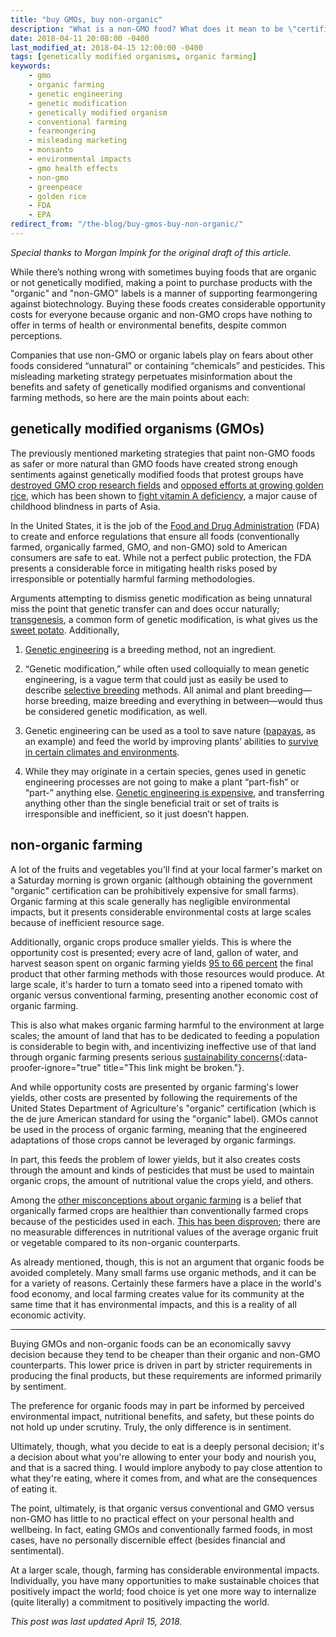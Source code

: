 ```yaml
---
title: "buy GMOs, buy non-organic"
description: "What is a non-GMO food? What does it mean to be \"certified organic\"? Neither is as good as it might sound."
date: 2018-04-11 20:08:00 -0400
last_modified_at: 2018-04-15 12:00:00 -0400
tags: [genetically modified organisms, organic farming]
keywords:
    - gmo
    - organic farming
    - genetic engineering
    - genetic modification
    - genetically modified organism
    - conventional farming
    - fearmongering
    - misleading marketing
    - monsanto
    - environmental impacts
    - gmo health effects
    - non-gmo
    - greenpeace
    - golden rice
    - FDA
    - EPA
redirect_from: "/the-blog/buy-gmos-buy-non-organic/"
---
```


*Special thanks to Morgan Impink for the original draft of this article.*

While there’s nothing wrong with sometimes buying foods that are organic or not genetically modified, making a point to purchase products with the "organic" and "non-GMO" labels is a manner of supporting fearmongering against biotechnology. Buying these foods creates considerable opportunity costs for everyone because organic and non-GMO crops have nothing to offer in terms of health or environmental benefits, despite common perceptions.

Companies that use non-GMO or organic labels play on fears about other foods considered “unnatural” or containing “chemicals” and pesticides. This misleading marketing strategy perpetuates misinformation about the benefits and safety of genetically modified organisms and conventional farming methods, so here are the main points about each:

## genetically modified organisms (GMOs)

The previously mentioned marketing strategies that paint non-GMO foods as safer or more natural than GMO foods have created strong enough sentiments against genetically modified foods that protest groups have [destroyed GMO crop research fields][Greenpeace protest] and [opposed efforts at growing golden rice][golden rice opposition], which has been shown to [fight vitamin A deficiency][golden rice research], a major cause of childhood blindness in parts of Asia.

In the United States, it is the job of the [Food and Drug Administration][FDA about page] (FDA) to create and enforce regulations that ensure all foods (conventionally farmed, organically farmed, GMO, and non-GMO) sold to American consumers are safe to eat. While not a perfect public protection, the FDA presents a considerable force in mitigating health risks posed by irresponsible or potentially harmful farming methodologies.

Arguments attempting to dismiss genetic modification as being unnatural miss the point that genetic transfer can and does occur naturally; [transgenesis][transgene], a common form of genetic modification, is what gives us the [sweet potato][potato article]. Additionally,

1. [Genetic engineering][genetic engineering wiki] is a breeding method, not an ingredient.

2. “Genetic modification,” while often used colloquially to mean genetic engineering, is a vague term that could just as easily be used to describe [selective breeding][selective breeding] methods. All animal and plant breeding—horse breeding, maize breeding and everything in between—would thus be considered genetic modification, as well.

3. Genetic engineering can be used as a tool to save nature ([papayas][papaya video], as an example) and feed the world by improving plants’ abilities to [survive in certain climates and environments][drought resistance].

4. While they may originate in a certain species, genes used in genetic engineering processes are not going to make a plant “part-fish” or “part-” anything else. [Genetic engineering is expensive][genetic engineering cost], and transferring anything other than the single beneficial trait or set of traits is irresponsible and inefficient, so it just doesn’t happen.

## non-organic farming

A lot of the fruits and vegetables you'll find at your local farmer's market on a Saturday morning is grown organic (although obtaining the government "organic" certification can be prohibitively expensive for small farms). Organic farming at this scale generally has negligible environmental impacts, but it presents considerable environmental costs at large scales because of inefficient resource sage.

Additionally, organic crops produce smaller yields. This is where the opportunity cost is presented; every acre of land, gallon of water, and harvest season spent on organic farming yields [95 to 66 percent][Seufert paper] the final product that other farming methods with those resources would produce. At large scale, it's harder to turn a tomato seed into a ripened tomato with organic versus conventional farming, presenting another economic cost of organic farming.

This is also what makes organic farming harmful to the environment at large scales; the amount of land that has to be dedicated to feeding a population is considerable to begin with, and incentivizing ineffective use of that land through organic farming presents serious [sustainability concerns][organic sustainability paper]{:data-proofer-ignore="true" title="This link might be broken."}.

And while opportunity costs are presented by organic farming's lower yields, other costs are presented by following the requirements of the United States Department of Agriculture's "organic" certification (which is the de jure American standard for using the "organic" label). GMOs cannot be used in the process of organic farming, meaning that the engineered adaptations of those crops cannot be leveraged by organic farmings.

In part, this feeds the problem of lower yields, but it also creates costs through the amount and kinds of pesticides that must be used to maintain organic crops, the amount of nutritional value the crops yield, and others.

Among the [other misconceptions about organic farming][Scientific American on organic] is a belief that organically farmed crops are healthier than conventionally farmed crops because of the pesticides used in each. [This has been disproven][nutrition paper]; there are no measurable differences in nutritional values of the average organic fruit or vegetable compared to its non-organic counterparts.

As already mentioned, though, this is not an argument that organic foods be avoided completely. Many small farms use organic methods, and it can be for a variety of reasons. Certainly these farmers have a place in the world's food economy, and local farming creates value for its community at the same time that it has environmental impacts, and this is a reality of all economic activity.

-------------

Buying GMOs and non-organic foods can be an economically savvy decision because they tend to be cheaper than their organic and non-GMO counterparts. This lower price is driven in part by stricter requirements in producing the final products, but these requirements are informed primarily by sentiment.

The preference for organic foods may in part be informed by perceived environmental impact, nutritional benefits, and safety, but these points do not hold up under scrutiny. Truly, the only difference is in sentiment.

Ultimately, though, what you decide to eat is a deeply personal decision; it's a decision about what you're allowing to enter your body and nourish you, and that is a sacred thing. I would implore anybody to pay close attention to what they're eating, where it comes from, and what are the consequences of eating it.

The point, ultimately, is that organic versus conventional and GMO versus non-GMO has little to no practical effect on your personal health and wellbeing. In fact, eating GMOs and conventionally farmed foods, in most cases, have no personally discernible effect (besides financial and sentimental).

At a larger scale, though, farming has considerable environmental impacts. Individually, you have many opportunities to make sustainable choices that positively impact the world; food choice is yet one more way to internalize (quite literally) a commitment to positively impacting the world.

*This post was last updated April 15, 2018.*

[drought resistance]: https://www.independent.co.uk/news/science/drought-resistant-crops-plants-genetic-engineering-a8091816.html
[FDA about page]: https://www.fda.gov/AboutFDA/WhatWeDo/default.htm
[genetic engineering cost]: https://gmoanswers.com/ask/how-much-time-does-it-take-and-how-much-does-it-cost-successfully-develop-hybrid-one-or-more
[genetic engineering wiki]: https://en.wikipedia.org/wiki/Genetic_engineering
[golden rice opposition]: https://nyti.ms/2jSlqRf
[golden rice research]: https://academic.oup.com/ajcn/article/96/3/658/4576908
[Greenpeace protest]: https://www.abc.net.au/news/2011-07-14/20110714-greenpeace-gm-protest/2794272
[nutrition paper]: https://dx.doi.org/10.3945/ajcn.2010.29269
[organic sustainability paper]: https://www.sciencedirect.com/science/article/pii/S0308521X00000603
[papaya video]: https://youtu.be/CX7AqBOJS84
[potato article]: https://www.genengnews.com/gen-news-highlights/sweet-potato-is-a-natural-gmo/81251182/
[Reason article]: https://reason.com/blog/2013/09/30/scientists-call-out-greenpeace-for-killi
[Scientific American on organic]: https://blogs.scientificamerican.com/science-sushi/httpblogsscientificamericancomscience-sushi20110718mythbusting-101-organic-farming-conventional-agriculture/
[selective breeding]: https://en.wikipedia.org/wiki/Selective_breeding
[Seufert paper]: https://www.ncbi.nlm.nih.gov/pubmed/22535250
[Slate on organic]: https://www.slate.com/articles/double_x/the_kids/2014/01/organic_vs_conventional_produce_for_kids_you_don_t_need_to_fear_pesticides.html
[transgene]: https://en.wikipedia.org/wiki/Transgene
